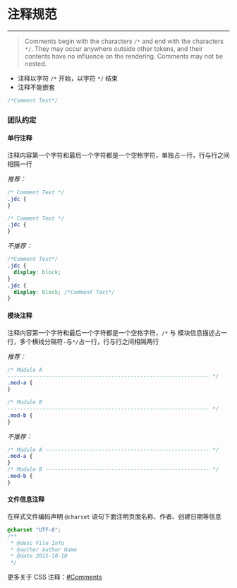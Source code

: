 # 注释规范

---

> Comments begin with the characters `/*` and end with the characters `*/`. They may occur anywhere outside other tokens, and their contents have no influence on the rendering. Comments may not be nested.

- 注释以字符 `/*` 开始，以字符 `*/` 结束
- 注释不能嵌套

```css
/*Comment Text*/
```

### 团队约定

#### 单行注释

注释内容第一个字符和最后一个字符都是一个空格字符，单独占一行，行与行之间相隔一行

_推荐：_

```css
/* Comment Text */
.jdc {
}

/* Comment Text */
.jdc {
}
```

_不推荐：_

```css
/*Comment Text*/
.jdc {
  display: block;
}
.jdc {
  display: block; /*Comment Text*/
}
```

#### 模块注释

注释内容第一个字符和最后一个字符都是一个空格字符，`/*` 与 模块信息描述占一行，多个横线分隔符`-`与`*/`占一行，行与行之间相隔两行

_推荐：_

```css
/* Module A
---------------------------------------------------------------- */
.mod-a {
}

/* Module B
---------------------------------------------------------------- */
.mod-b {
}
```

_不推荐：_

```css
/* Module A ---------------------------------------------------- */
.mod-a {
}
/* Module B ---------------------------------------------------- */
.mod-b {
}
```

#### 文件信息注释

在样式文件编码声明 `@charset` 语句下面注明页面名称、作者、创建日期等信息

```css
@charset "UTF-8";
/**
 * @desc File Info
 * @author Author Name
 * @date 2015-10-10
 */
```

更多关于 CSS 注释：[#Comments](http://www.w3.org/TR/2011/REC-CSS2-20110607/syndata.html#comments)

